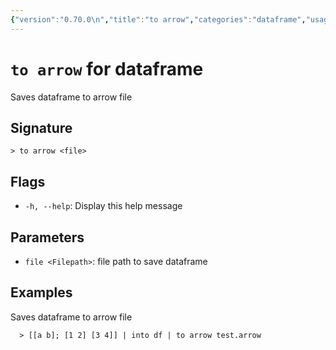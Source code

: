 ```yaml
---
{"version":"0.70.0\n","title":"to arrow","categories":"dataframe","usage":"Saves dataframe to arrow file\n"}
---
```

<!-- THIS FILE IS GENERATED BY update_book_commands.cjs USING NUSHELL'S HELP COMMANDS.
REFRAIN FROM EDITING IT MANUALLY.-->
# <code>to arrow</code> for dataframe

<div class='command-title'>Saves dataframe to arrow file</div>

## Signature

```> to arrow <file>```

## Flags

 * ```-h, --help```: Display this help message
## Parameters

 * ```file <Filepath>```: file path to save dataframe
## Examples

  Saves dataframe to arrow file
```shell
  > [[a b]; [1 2] [3 4]] | into df | to arrow test.arrow
```


